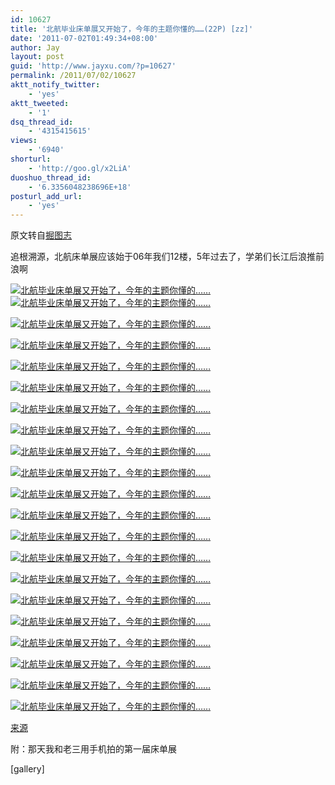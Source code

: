 ```yaml
---
id: 10627
title: '北航毕业床单展又开始了，今年的主题你懂的……(22P) [zz]'
date: '2011-07-02T01:49:34+08:00'
author: Jay
layout: post
guid: 'http://www.jayxu.com/?p=10627'
permalink: /2011/07/02/10627
aktt_notify_twitter:
    - 'yes'
aktt_tweeted:
    - '1'
dsq_thread_id:
    - '4315415615'
views:
    - '6940'
shorturl:
    - 'http://goo.gl/x2LiA'
duoshuo_thread_id:
    - '6.3356048238696E+18'
posturl_add_url:
    - 'yes'
---
```


<p>原文转自<a href="http://juetuzhi.net/2011/06/bei-hang-bi-ye-chuang-dan-zhan.html" target="_blank">掘图志</a></p>
<p>追根溯源，北航床单展应该始于06年我们12楼，5年过去了，学弟们长江后浪推前浪啊</p>
<p><a href="http://www.flickr.com/photos/8671041@N07/5880166428/" title="北航毕业床单展又开始了，今年的主题你懂的…… by justin0842, on Flickr"><img alt="北航毕业床单展又开始了，今年的主题你懂的……" src="http://farm7.static.flickr.com/5145/5880166428_8e5a34e8f9_z.jpg" /></a><a href="http://www.flickr.com/photos/8671041@N07/5879603917/" title="北航毕业床单展又开始了，今年的主题你懂的…… by justin0842, on Flickr"><img alt="北航毕业床单展又开始了，今年的主题你懂的……" src="http://farm7.static.flickr.com/5228/5879603917_9988f02d6b_b.jpg" /></a></p>
<p><a href="http://www.flickr.com/photos/8671041@N07/5880166702/" title="北航毕业床单展又开始了，今年的主题你懂的…… by justin0842, on Flickr"><img alt="北航毕业床单展又开始了，今年的主题你懂的……" src="http://farm7.static.flickr.com/6001/5880166702_719c7ec692_b.jpg" /></a></p>
<p><a href="http://www.flickr.com/photos/8671041@N07/5880166796/" title="北航毕业床单展又开始了，今年的主题你懂的…… by justin0842, on Flickr"><img alt="北航毕业床单展又开始了，今年的主题你懂的……" src="http://farm7.static.flickr.com/5224/5880166796_8a6c9f6260_z.jpg" /></a></p>
<p><a href="http://www.flickr.com/photos/8671041@N07/5879604235/" title="北航毕业床单展又开始了，今年的主题你懂的…… by justin0842, on Flickr"><img alt="北航毕业床单展又开始了，今年的主题你懂的……" src="http://farm7.static.flickr.com/5278/5879604235_cdb4bf23bb_z.jpg" /></a></p>
<p><a href="http://www.flickr.com/photos/8671041@N07/5880166938/" title="北航毕业床单展又开始了，今年的主题你懂的…… by justin0842, on Flickr"><img alt="北航毕业床单展又开始了，今年的主题你懂的……" src="http://farm7.static.flickr.com/5038/5880166938_a241ecafd1_b.jpg" /></a></p>
<p><a href="http://www.flickr.com/photos/8671041@N07/5880167012/" title="北航毕业床单展又开始了，今年的主题你懂的…… by justin0842, on Flickr"><img alt="北航毕业床单展又开始了，今年的主题你懂的……" src="http://farm7.static.flickr.com/5308/5880167012_4f00665860_b.jpg" /></a></p>
<p><a href="http://www.flickr.com/photos/8671041@N07/5879604487/" title="北航毕业床单展又开始了，今年的主题你懂的…… by justin0842, on Flickr"><img alt="北航毕业床单展又开始了，今年的主题你懂的……" src="http://farm7.static.flickr.com/6042/5879604487_ba113c3b29_z.jpg" /></a></p>
<p><a href="http://www.flickr.com/photos/8671041@N07/5879604579/" title="北航毕业床单展又开始了，今年的主题你懂的…… by justin0842, on Flickr"><img alt="北航毕业床单展又开始了，今年的主题你懂的……" src="http://farm7.static.flickr.com/5270/5879604579_9e5000b4f8_b.jpg" /></a></p>
<p><a href="http://www.flickr.com/photos/8671041@N07/5880167234/" title="北航毕业床单展又开始了，今年的主题你懂的…… by justin0842, on Flickr"><img alt="北航毕业床单展又开始了，今年的主题你懂的……" src="http://farm7.static.flickr.com/5160/5880167234_3b8dbecd13_z.jpg" /></a></p>
<p><a href="http://www.flickr.com/photos/8671041@N07/5879604755/" title="北航毕业床单展又开始了，今年的主题你懂的…… by justin0842, on Flickr"><img alt="北航毕业床单展又开始了，今年的主题你懂的……" src="http://farm7.static.flickr.com/5111/5879604755_d8f0184471_b.jpg" /></a></p>
<p><a href="http://www.flickr.com/photos/8671041@N07/5880167386/" title="北航毕业床单展又开始了，今年的主题你懂的…… by justin0842, on Flickr"><img alt="北航毕业床单展又开始了，今年的主题你懂的……" src="http://farm7.static.flickr.com/5062/5880167386_67d42462e2_b.jpg" /></a></p>
<p><a href="http://www.flickr.com/photos/8671041@N07/5879604925/" title="北航毕业床单展又开始了，今年的主题你懂的…… by justin0842, on Flickr"><img alt="北航毕业床单展又开始了，今年的主题你懂的……" src="http://farm7.static.flickr.com/5040/5879604925_b65c1fb907_b.jpg" /></a></p>
<p><a href="http://www.flickr.com/photos/8671041@N07/5880167532/" title="北航毕业床单展又开始了，今年的主题你懂的…… by justin0842, on Flickr"><img alt="北航毕业床单展又开始了，今年的主题你懂的……" src="http://farm7.static.flickr.com/5265/5880167532_0aeca475e8_z.jpg" /></a></p>
<p><a href="http://www.flickr.com/photos/8671041@N07/5880167614/" title="北航毕业床单展又开始了，今年的主题你懂的…… by justin0842, on Flickr"><img alt="北航毕业床单展又开始了，今年的主题你懂的……" src="http://farm7.static.flickr.com/5265/5880167614_ae6c1c14a6_b.jpg" /></a></p>
<p><a href="http://www.flickr.com/photos/8671041@N07/5880167710/" title="北航毕业床单展又开始了，今年的主题你懂的…… by justin0842, on Flickr"><img alt="北航毕业床单展又开始了，今年的主题你懂的……" src="http://farm7.static.flickr.com/6034/5880167710_bf65da215b_z.jpg" /></a></p>
<p><a href="http://www.flickr.com/photos/8671041@N07/5879605255/" title="北航毕业床单展又开始了，今年的主题你懂的…… by justin0842, on Flickr"><img alt="北航毕业床单展又开始了，今年的主题你懂的……" src="http://farm7.static.flickr.com/5072/5879605255_fc4b49f544_z.jpg" /></a></p>
<p><a href="http://www.flickr.com/photos/8671041@N07/5880167846/" title="北航毕业床单展又开始了，今年的主题你懂的…… by justin0842, on Flickr"><img alt="北航毕业床单展又开始了，今年的主题你懂的……" src="http://farm7.static.flickr.com/5028/5880167846_045e911002_b.jpg" /></a></p>
<p><a href="http://www.flickr.com/photos/8671041@N07/5880167932/" title="北航毕业床单展又开始了，今年的主题你懂的…… by justin0842, on Flickr"><img alt="北航毕业床单展又开始了，今年的主题你懂的……" src="http://farm7.static.flickr.com/5306/5880167932_7ebb58bcde_b.jpg" /></a></p>
<p><a href="http://www.flickr.com/photos/8671041@N07/5879605519/" title="北航毕业床单展又开始了，今年的主题你懂的…… by justin0842, on Flickr"><img alt="北航毕业床单展又开始了，今年的主题你懂的……" src="http://farm7.static.flickr.com/6059/5879605519_d3e91a530e_b.jpg" /></a></p>
<p><a href="http://www.flickr.com/photos/8671041@N07/5880168086/" title="北航毕业床单展又开始了，今年的主题你懂的…… by justin0842, on Flickr"><img alt="北航毕业床单展又开始了，今年的主题你懂的……" src="http://farm7.static.flickr.com/5238/5880168086_0045c8ae91_z.jpg" /></a></p>
<p><a href="http://www.renren.com/Login.do?rf=r&amp;domain=renren.com&amp;origURL=http%3A%2F%2Fphoto.renren.com%2Fphoto%2F232525603%2Falbum-470836823" target="_blank">来源</a></p>
<p>附：那天我和老三用手机拍的第一届床单展</p>
<p>[gallery]</p>
